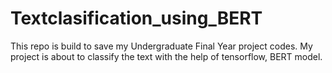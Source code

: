 # Textclasification_using_BERT
This repo is build to save my Undergraduate Final Year project codes. My project is about to classify the text with the help of tensorflow, BERT model.
